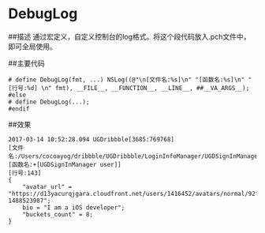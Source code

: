 # DebugLog
##描述
通过宏定义，自定义控制台的log格式。将这个段代码放入.pch文件中，即可全局使用。

##主要代码

```iOS
# define DebugLog(fmt, ...) NSLog((@"\n[文件名:%s]\n" "[函数名:%s]\n" "[行号:%d] \n" fmt), __FILE__, __FUNCTION__, __LINE__, ##__VA_ARGS__);
#else
# define DebugLog(...);
#endif
```



##效果

```iOS
2017-03-14 10:52:28.094 UGDribbble[3685:769768] 
[文件名:/Users/cocoayog/dribbble/UGDribbble/LoginInfoManager/UGDSignInManager.m]
[函数名:+[UGDSignInManager user]]
[行号:143] 
{
    "avatar_url" = "https://d13yacurqjgara.cloudfront.net/users/1416452/avatars/normal/92f5bd044f9404bbc37495de27fc66bc.jpeg?1488523987";
    bio = "I am a iOS developer";
    "buckets_count" = 8;
}
```






